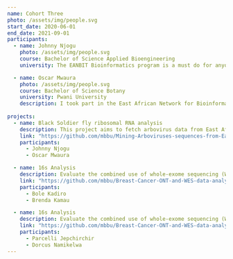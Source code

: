 ```yaml
---
name: Cohort Three
photo: /assets/img/people.svg
start_date: 2020-06-01
end_date: 2021-09-01
participants:
  - name: Johnny Njogu
    photo: /assets/img/people.svg
    course: Bachelor of Science Applied Bioengineering
    university: The EANBIT Bioinformatics program is a must do for anyone who is serious about research. I came out from school green and I was not sure of how to approach the job market. I was not sure of what to expect or what my interests were. But this program  offered mentors like Dr. Caleb and Festus Nyasimi who guided me to discover my interest. I have finally found  something that I am passionate about. The program enabled me to be able to draw a roadmap to my future. I am not there yet but I am not where I was before joining the program and for this reason I am sincerely grateful to God for being chosen to go through it. Thank you EANBIT, ICIPE especially MBBU staff and my fellow interns for making my stay there memorable and for the skills that I have gained.

  - name: Oscar Mwaura
    photo: /assets/img/people.svg
    course: Bachelor of Science Botany
    university: Pwani University
    description: I took part in the East African Network for Bioinformatics Training (EANBIT) and the Molecular Biology, Bioinformatics and Statistics Unit (MBBU)-organized Bioinformatics Incubation and Mentorship program from June to September 2021 at the icipe. The program provided me with a once-in-a-lifetime chance to learn more about a variety of topics I found challenging in genomics and bioinformatics, gained access to a wealth of resources, forged connections, and honed my programming and analysis skills in an effort to hone my abilities in anticipation of a future career in plant genomics. Because the program was very adaptable and permitted interns to access learning resources for independent study and participate in training sessions with  surpivisor and trainer Dr. Caleb Kibet, Festus Nyasimi respectively , I was able to focus on my weak areas.I was able to connect with other interns as well scientists from different discourse communities within the bioinformatics industry thanks to the program's collaborative nature, which helped me study and comprehend theoretical concepts in a fresh approach. By the end of the four-month experience, I had accomplished my objectives and improved my proficiency in several programming languages and bioinformatics genomic analysis. To sum it up, lemmi say, it was a really thorough and entertaining training.
    
projects:
  - name: Black Soldier fly ribosomal RNA analysis
    description: This project aims to fetch arbovirus data from East Africa and analyze trends by mapping the sequence data and research interest.
    link: "https://github.com/mbbu/Mining-Arboviruses-sequences-from-East-Africa"
    participants:
      - Johnny Njogu
      - Oscar Mwaura

  - name: 16s Analysis
    description: Evaluate the combined use of whole-exome sequencing (WES) and nanopore sequencing to comprehensively screen for BRCA1/2 germline mutations.
    link: "https://github.com/mbbu/Breast-Cancer-ONT-and-WES-data-analysis"
    participants:
      - Bole Kadiro
      - Brenda Kamau

  - name: 16s Analysis
    description: Evaluate the combined use of whole-exome sequencing (WES) and nanopore sequencing to comprehensively screen for BRCA1/2 germline mutations.
    link: "https://github.com/mbbu/Breast-Cancer-ONT-and-WES-data-analysis"
    participants:
      - Parcelli Jepchirchir
      - Dorcus Namikelwa
---
```

